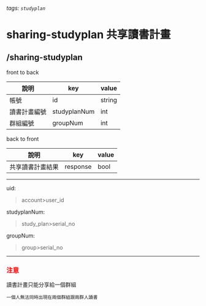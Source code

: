 ###### tags: `studyplan`
# sharing-studyplan 共享讀書計畫
## /sharing-studyplan
front to back

| 說明         | key          | value  |
| ------------ | ------------ | ------ |
| 帳號         | id           | string |
| 讀書計畫編號 | studyplanNum | int    |
| 群組編號     | groupNum     | int    |


back to front

| 說明             | key      | value |
| ---------------- | -------- | ----- |
| 共享讀書計畫結果 | response | bool      |

---
uid:
 >account>user_id

studyplanNum:
 >study_plan>serial_no

groupNum:
 >group>serial_no



---
### <font color=red> **注意**  </font>
讀書計畫只能分享給一個群組
```
一個人無法同時出現在兩個群組跟兩群人讀書
```